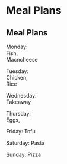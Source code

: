 # Meal Plans
## Meal Plans

Monday:   
Fish,  
Macncheese

Tuesday:   
Chicken,   
Rice

Wednesday:   
Takeaway

Thursday:   
Eggs,   


Friday:
Tofu

Saturday:
Pasta

Sunday:
Pizza